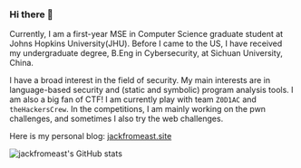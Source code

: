 ### Hi there 👋

<!--
**jackfromeast/jackfromeast** is a ✨ _special_ ✨ repository because its `README.md` (this file) appears on your GitHub profile.

Here are some ideas to get you started:

- 🔭 I’m currently working on ...
- 🌱 I’m currently learning ...
- 👯 I’m looking to collaborate on ...
- 🤔 I’m looking for help with ...
- 💬 Ask me about ...
- 📫 How to reach me: ...
- 😄 Pronouns: ...
- ⚡ Fun fact: ...
-->

Currently, I am a first-year MSE in Computer Science graduate student at Johns Hopkins University(JHU). Before I came to the US, I have received my undergraduate degree, B.Eng in Cybersecurity, at Sichuan University, China.

I have a broad interest in the field of security. My main interests are in language-based security and (static and symbolic) program analysis tools. I am also a big fan of CTF! I am currently play with team `Z0D1AC` and `theHackersCrew`. In the competitions, I am mainly working on the pwn challenges, and sometimes I also try the web challenges.

Here is my personal blog: [jackfromeast.site](https://jackfromeast.site)

![jackfromeast's GitHub stats](https://github-readme-stats.vercel.app/api?username=jackfromeast&show_icons=true&theme=dracula)
